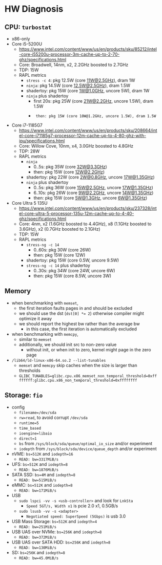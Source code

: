 HW Diagnosis
============

## CPU: `turbostat`

- x86-only
- Core i5-5200U
  - <https://www.intel.com/content/www/us/en/products/sku/85212/intel-core-i55200u-processor-3m-cache-up-to-2-70-ghz/specifications.html>
  - Core: Broadwell, 14nm, x2, 2.2GHz boosted to 2.7GHz
  - TDP: 15W
  - RAPL metrics
    - `stress -c 4`: pkg 12.5W (core 11W@2.5GHz), dram 1W
    - `ninja`: pkg 14.5W (core 12.5W@2.5GHz), dram 1.5W
    - shadertoy: pkg 15W (core 1W@1.0GHz, uncore 5W), dram 1W
    - `ninja` plus shadertoy
      - first 20s: pkg 25W (core 21W@2.2GHz, uncore 1.5W), dram 1.5W
      -      then: pkg 15W (core 10W@1.2GHz, uncore 1.5W), dram 1.5W
- Core i7-1185G7
  - <https://www.intel.com/content/www/us/en/products/sku/208664/intel-core-i71185g7-processor-12m-cache-up-to-4-80-ghz-with-ipu/specifications.html>
  - Core: Willow Cove, 10nm, x4, 3.0GHz boosted to 4.8GHz
  - TDP: 28W
  - RAPL metrics
    - `ninja`
      - 0..5s: pkg 35W (core 32W@3.3GHz)
      -  then: pkg 15W (core 12W@2.2GHz)
    - shadertoy: pkg 22W (core 2W@0.8GHz, uncore 17W@1.35GHz)
    - `ninja` plus shadertoy
      -  0..5s: pkg 36W (core 15W@2.5GHz, uncore 17W@1.35GHz)
      - 6..10s: pkg 26W (core 9W@2.2GHz, uncore 14W@1.35GHz)
      -   then: pkg 15W (core 5W@1.3GHz, uncore 6W@1.35GHz)
- Core Ultra 5 135U
  - <https://www.intel.com/content/www/us/en/products/sku/237328/intel-core-ultra-5-processor-135u-12m-cache-up-to-4-40-ghz/specifications.html>
  - Core: 4nm, x2 (1.6GHz boosted to 4.4GHz), x8 (1.1GHz boosted to 3.6GHz), x2 (0.7GHz boosted to 2.1GHz)
  - TDP: 15W
  - RAPL metrics
    - `stress-ng -c 14`
      - 0..60s: pkg 30W (core 26W)
      -   then: pkg 15W (core 12W)
    - shadertoy: pkg 15W (core 0.5W, uncore 9.5W)
    - `stress-ng -c 14` plus shadertoy
      - 0..30s: pkg 34W (core 24W, uncore 6W)
      -   then: pkg 15W (core 8.5W, uncore 3W)

## Memory

- when benchmarking with `memset`,
  - the first iteration faults pages in and should be excluded
  - we should use the dst (`dst[0] *= 2`) otherwise compiler might optimize
    it away
  - we should report the highest bw rather than the average bw
    - in this case, the first iteration is automatically excluded
- when benchmarking with `memcpy`,
  - similar to `memset`
  - additionally, we should init src to non-zero value
    - without init, or when init to zero, kernel might page in the zero page
- `/lib64/ld-linux-x86-64.so.2 --list-tunables`
  - `memset` and `memcpy` skip caches when the size is larger than thresholds
  - `GLIBC_TUNABLES=glibc.cpu.x86_memset_non_temporal_threshold=0xffffffff:glibc.cpu.x86_non_temporal_threshold=0xffffffff`

## Storage: `fio`

- config
  - `filename=/dev/sda`
  - `rw=read`, to avoid corrupt `/dev/sda`
  - `runtime=5`
  - `time_based`
  - `ioengine=libaio`
  - `direct=1`
  - `bs` from `/sys/block/sda/queue/optimal_io_size` and/or experiment
  - `iodepth` from `/sys/block/sda/device/queue_depth` and/or experiment
- nVME: `bs=512K` and `iodepth=16`
  - `READ: bw=3317MiB/s`
- UFS: `bs=512K` and `iodepth=8`
  - `READ: bw=1876MiB/s`
- SATA SSD: `bs=4M` and `iodepth=8`
  - `READ: bw=515MiB/s`
- eMMC: `bs=512K` and `iodepth=8`
  - `READ: bw=171MiB/s`
- USB
  - `sudo lspci -vv -s <usb-controller>` and look for `LnkSta`
    - `Speed 5GT/s, Width x1` is pcie 2.0 x1, 0.5GB/s
  - `sudo lsusb -vv -s <adapter>`
    - `Negotiated speed: SuperSpeed (5Gbps)` is usb 3.0
- USB Mass Storage: `bs=512K` and `iodepth=4`
  - `READ: bw=251MiB/s`
- USB UAS over NVMe: `bs=256K` and `iodepth=8`
  - `READ: bw=372MiB/s`
- USB UAS over SATA HDD: `bs=256K` and `iodepth=8`
  - `READ: bw=130MiB/s`
- SD: `bs=256K` and `iodepth=8`
  - `READ: bw=45.0MiB/s`
